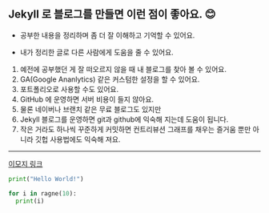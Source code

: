 ## Jekyll 로 블로그를 만들면 이런 점이 좋아요. :blush:

* 공부한 내용을 정리하며 좀 더 잘 이해하고 기억할 수 있어요.
- 내가 정리한 글로 다른 사람에게 도움을 줄 수 있어요.
1. 예전에 공부했던 게 잘 떠오르지 않을 때 내 블로그를 찾아 볼 수 있어요.
1. GA(Google Ananlytics) 같은 커스텀한 설정을 할 수 있어요.
1. 포트폴리오로 사용할 수도 있어요. 
1. GitHub 에 운영하면 서버 비용이 들지 않아요.
1. 물론 네이버나 브랜치 같은 무료 블로그도 있지만 
1. Jekyll 블로그를 운영하면 git과 github에 익숙해 지는데 도움이 됩니다.
1. 작은 거라도 하나씩 꾸준하게 커밋하면 컨트리뷰션 그래프를 채우는 즐거움 뿐만 아니라 깃헙 사용법에도 익숙해 져요.
---
[이모지 링크](https://gist.github.com/roachhd/1f029bd4b50b8a524f3c)

```python
print("Hello World!")

for i in ragne(10):
  print(i)
```


